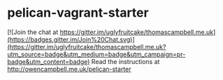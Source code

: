 pelican-vagrant-starter
============

[![Join the chat at https://gitter.im/uglyfruitcake/thomascampbell.me.uk](https://badges.gitter.im/Join%20Chat.svg)](https://gitter.im/uglyfruitcake/thomascampbell.me.uk?utm_source=badge&utm_medium=badge&utm_campaign=pr-badge&utm_content=badge)
Read the instructions at http://owencampbell.me.uk/pelican-starter
